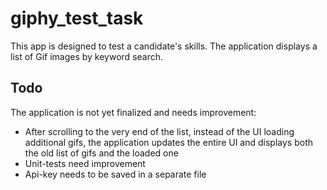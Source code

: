 # giphy_test_task

This app is designed to test a candidate's skills. The application displays a list of Gif images by
keyword search.

## Todo

The application is not yet finalized and needs improvement:

- After scrolling to the very end of the list, instead of the UI loading additional gifs, the
  application updates the entire UI and displays both the old list of gifs and the loaded one
- Unit-tests need improvement
- Api-key needs to be saved in a separate file